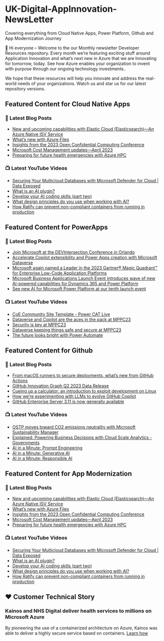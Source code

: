 # UK-Digital-AppInnovation-NewsLetter

Covering everything from Cloud Native Apps, Power Platform, Github and App Modernization Journey

👋 Hi everyone – Welcome to the our Monthly newsletter Developer Resources repository. Every month we’re featuring exciting stuff around Application Innovation and what’s next new in Azure that we are Innovating for tomorrow, today. See how Azure enables your organization to invent with purpose through our ongoing technology investments..


We hope that these resources will help you innovate and address the real-world needs of your organizations. Watch us and star us for our latest repository versions.

## Featured Content for Cloud Native Apps


### 📝 Latest Blog Posts

    
<!-- BLOGCNA:START -->
- [New and upcoming capabilities with Elastic Cloud (Elasticsearch)—An Azure Native ISV Service](https://azure.microsoft.com/blog/new-and-upcoming-capabilities-with-elastic-cloud-elasticsearch-an-azure-native-isv-service/)
- [What’s new with Azure Files](https://azure.microsoft.com/blog/what-s-new-with-azure-files/)
- [Insights from the 2023 Open Confidential Computing Conference](https://azure.microsoft.com/blog/insights-from-the-2023-open-confidential-computing-conference/)
- [Microsoft Cost Management updates—April 2023](https://azure.microsoft.com/blog/microsoft-cost-management-updates-april-2023/)
- [Preparing for future health emergencies with Azure HPC ](https://azure.microsoft.com/blog/preparing-for-future-health-emergencies-with-azure-hpc/)
<!-- BLOGCNA:END -->

### 📺 Latest YouTube Videos

 
<!-- YOUTUBECNA:START -->
- [Securing Your Multicloud Databases with Microsoft Defender for Cloud | Data Exposed](https://www.youtube.com/watch?v=ZSvo_Mh_K0Q)
- [What is an AI plugin?](https://www.youtube.com/watch?v=XdzpJ0TFmXI)
- [Develop your AI coding skills &lpar;part two&rpar;](https://www.youtube.com/watch?v=qXU5wM6SX-k)
- [What design principles do you use when working with AI?](https://www.youtube.com/watch?v=W_lha0hopak)
- [How Ratify can prevent non-compliant containers from running in production](https://www.youtube.com/watch?v=RtO19zhoRkQ)
<!-- YOUTUBECNA:END -->

##  Featured Content for PowerApps
### 📝 Latest Blog Posts
<!-- BLOGPOWER:START -->
- [Join Microsoft at the DEVIntersection Conference in Orlando](https://powerapps.microsoft.com/en-us/blog/join-microsoft-the-devintersection-conference-in-orlando/)
- [Accelerate Copilot extensibility and Power Apps creation with Microsoft Dataverse](https://cloudblogs.microsoft.com/powerplatform/2023/11/15/accelerate-copilot-extensibility-and-power-app-creation-with-microsoft-dataverse/)
- [Microsoft again named a Leader in the 2023 Gartner® Magic Quadrant™ for Enterprise Low-Code Application Platforms](https://powerapps.microsoft.com/en-us/blog/microsoft-again-named-a-leader-in-the-2023-gartner-magic-quadrant-for-enterprise-low-code-application-platforms/)
- [Microsoft Business Applications Launch Event introduces wave of new AI-powered capabilities for Dynamics 365 and Power Platform](https://cloudblogs.microsoft.com/dynamics365/bdm/2023/10/25/microsoft-business-applications-launch-event-introduces-wave-of-new-ai-powered-capabilities-for-dynamics-365-and-power-platform/)
- [See new AI for Microsoft Power Platform at our tenth launch event](https://cloudblogs.microsoft.com/powerplatform/2023/10/04/see-new-ai-for-microsoft-power-platform-at-our-tenth-launch-event/)
<!-- BLOGPOWER:END -->
 ### 📺 Latest YouTube Videos
    
<!-- YOUTUBEPOWER:START -->
- [CoE Community Site Template - Power CAT Live](https://www.youtube.com/watch?v=2vpLi_EZ7EY)
- [Dataverse and Copilot are the aces in the pack at MPPC23](https://www.youtube.com/watch?v=KAMoaa1raTw)
- [Security is key at MPPC23](https://www.youtube.com/watch?v=fX4JOXHHyyY)
- [Dataverse keeping things safe and secure at MPPC23](https://www.youtube.com/watch?v=-7vcE6nEICg)
- [The future looks bright with Power Automate](https://www.youtube.com/watch?v=eNI2Uwo4qQU)
<!-- YOUTUBEPOWER:END -->

##  Featured Content for Github
### 📝 Latest Blog Posts
<!-- BLOGGITHUB:START -->
- [From macOS runners to secure deployments, what’s new from GitHub Actions](https://github.blog/2023-12-07-from-macos-runners-to-secure-deployments-whats-new-from-github-actions/)
- [GitHub Innovation Graph Q2 2023 Data Release](https://github.blog/2023-12-07-github-innovation-graph-q2-2023-data-release/)
- [Cueing up a calculator: an introduction to exploit development on Linux](https://github.blog/2023-12-06-cueing-up-a-calculator-an-introduction-to-exploit-development-on-linux/)
- [How we’re experimenting with LLMs to evolve GitHub Copilot](https://github.blog/2023-12-06-how-were-experimenting-with-llms-to-evolve-github-copilot/)
- [GitHub Enterprise Server 3.11 is now generally available](https://github.blog/2023-12-05-github-enterprise-server-3-11-is-now-generally-available/)
<!-- BLOGGITHUB:END -->
### 📺 Latest YouTube Videos
<!-- YOUTUBEGITHUB:START -->
- [OSTP moves toward CO2 emissions neutrality with Microsoft Sustainability Manager](https://www.youtube.com/watch?v=ZRO5VdQUqY0)
- [Explained: Powering Business Decisions with Cloud Scale Analytics - Governments](https://www.youtube.com/watch?v=EOKFfk1o_Vg)
- [AI in a Minute: Prompt Engineering](https://www.youtube.com/watch?v=vGdyePbGNaE)
- [AI in a Minute: Generative AI](https://www.youtube.com/watch?v=om7iYSucLrk)
- [AI in a Minute: Responsible AI](https://www.youtube.com/watch?v=fHEaFDMxFwQ)
<!-- YOUTUBEGITHUB:END -->
##  Featured Content for App Modernization
### 📝 Latest Blog Posts
<!-- BLOGAPPMOD:START -->
- [New and upcoming capabilities with Elastic Cloud (Elasticsearch)—An Azure Native ISV Service](https://azure.microsoft.com/blog/new-and-upcoming-capabilities-with-elastic-cloud-elasticsearch-an-azure-native-isv-service/)
- [What’s new with Azure Files](https://azure.microsoft.com/blog/what-s-new-with-azure-files/)
- [Insights from the 2023 Open Confidential Computing Conference](https://azure.microsoft.com/blog/insights-from-the-2023-open-confidential-computing-conference/)
- [Microsoft Cost Management updates—April 2023](https://azure.microsoft.com/blog/microsoft-cost-management-updates-april-2023/)
- [Preparing for future health emergencies with Azure HPC ](https://azure.microsoft.com/blog/preparing-for-future-health-emergencies-with-azure-hpc/)
<!-- BLOGAPPMOD:END -->
### 📺 Latest YouTube Videos
<!-- YOUTUBEAPPMOD:START -->
- [Securing Your Multicloud Databases with Microsoft Defender for Cloud | Data Exposed](https://www.youtube.com/watch?v=ZSvo_Mh_K0Q)
- [What is an AI plugin?](https://www.youtube.com/watch?v=XdzpJ0TFmXI)
- [Develop your AI coding skills &lpar;part two&rpar;](https://www.youtube.com/watch?v=qXU5wM6SX-k)
- [What design principles do you use when working with AI?](https://www.youtube.com/watch?v=W_lha0hopak)
- [How Ratify can prevent non-compliant containers from running in production](https://www.youtube.com/watch?v=RtO19zhoRkQ)
<!-- YOUTUBEAPPMOD:END -->


## ♥️ Customer Technical Story 

### Kainos and NHS Digital deliver health services to millions on Microsoft Azure

By pioneering the use of a containerized architecture on Azure, Kainos was able to deliver a highly secure service based on containers. [Learn how](https://customers.microsoft.com/en-us/story/1368348549535774520-kainos-and-nhs-digital-deliver-health-services-to-millions-on-microsoft-azure)

